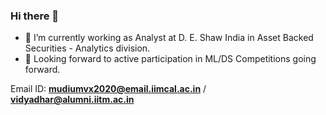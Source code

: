 ### Hi there 👋

- 🔭 I’m currently working as Analyst at D. E. Shaw India in Asset Backed Securities - Analytics division.
- 🤞 Looking forward to active participation in ML/DS Competitions going forward.

Email ID: **mudiumvx2020@email.iimcal.ac.in** / **vidyadhar@alumni.iitm.ac.in**


<!--
**m-vidyadhar/m-vidyadhar** is a ✨ _special_ ✨ repository because its `README.md` (this file) appears on your GitHub profile.

Here are some ideas to get you started:

- 🔭 I’m currently working on ...
- 🌱 I’m currently learning ...
- 👯 I’m looking to collaborate on ...
- 🤔 I’m looking for help with ...
- 💬 Ask me about ...
- 📫 How to reach me: ...
- 😄 Pronouns: ...
- ⚡ Fun fact: ...
-->
